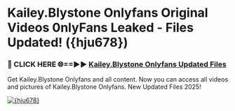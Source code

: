 # Kailey.Blystone Onlyfans Original Videos 0nlyFans Leaked - Files Updated! ({hju678})

<h3>🔴 CLICK HERE 🌐==►► <a href="https://wtach.club/leakvideo/" rel="nofollow">Kailey.Blystone Onlyfans Updated Files</a></h3>

Get Kailey.Blystone Onlyfans and all content. Now you can access all videos and pictures of Kailey.Blystone Onlyfans. New Updated Files 2025!

[![{hju678}](https://i.imgur.com/PQ7UWWw.gif)](https://wtach.club/leakvideo/)